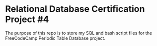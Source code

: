 # Relational Database Certification Project #4
The purpose of this repo is to store my SQL and bash script files for the FreeCodeCamp Periodic Table Database project.
